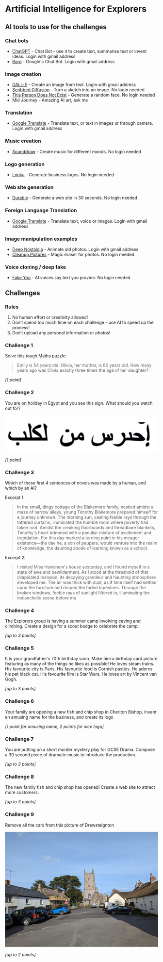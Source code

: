 # Artificial Intelligence for Explorers

## AI tools to use for the challenges

### Chat bots

- [ChatGPT](https://chat.openai.com/) - Chat Bot - use it to create text, summarise text or invent ideas. Login with gmail address
- [Bard](https://bard.google.com/) - Google's Chat Bot. Login with gmail address.

### Image creation

- [DALL-E](https://labs.openai.com/) - Create an image from text. Login with gmail address
- [Scribbed Diffusion](https://scribblediffusion.com/) - Turn a sketch into an image. No login needed
- [This Person Does Not Exist](https://this-person-does-not-exist.com/en) - Generate a random face. No login needed
- Mid Journey - Amazing AI art, ask me

### Translation

- [Google Translate](https://translate.google.co.uk/) - Translate text, or text in images or through camera. Login with gmail address

### Music creation

- [Sounddraw](https://soundraw.io) - Create music for different moods. No login needed

### Logo generation

- [Looka](https://looka.com/) - Generate business logos. No login needed

### Web site generation

- [Durable](https://durable.co/ai-website-builder) - Generate a web site in 30 seconds. No login needed

### Foreign Language Translation

- [Google Translate](https://translate.google.co.uk/) - Translate text, voice or images. Login with gmail address

### Image manipulation examples

- [Deep Nostalgia](https://www.myheritage.com/deep-nostalgia) - Animate old photos. Login with gmail address
- [Cleanup.Pictures](https://cleanup.pictures/) - Magic eraser for photos. No login needed

### Voice cloning / deep fake

- [Fake You](https://fakeyou.com/) - AI voices say text you provide. No login needed

## Challenges

### Rules

1. No human effort or creativity allowed!
2. Don’t spend too much time on each challenge - use AI to speed up the process!
3. Don’t upload any personal information or photos!

### Challenge 1

Solve this tough Maths puzzle: 

> Emily is 54 years old. Olivia, her mother, is 80 years old. How many years ago was Olivia exactly three times the age of her daughter?

_[1 point]_

### Challenge 2

You are on holiday in Egypt and you see this sign. What should you watch out for?

![Mystery text](assets/mystery-text.png)

_[1 point]_

### Challenge 3

Which of these first 4 sentences of novels was made by a human, and which by an AI?

Excerpt 1:
> In the small, dingy cottage of the Blakemore family, nestled amidst a maze of narrow alleys, young Timothy Blakemore prepared himself for a journey unknown. The morning sun, casting feeble rays through the tattered curtains, illuminated the humble room where poverty had taken root. Amidst the creaking floorboards and threadbare blankets, Timothy's heart brimmed with a peculiar mixture of excitement and trepidation. For this day marked a turning point in his meager existence—the day he, a son of paupers, would venture into the realm of knowledge, the daunting abode of learning known as a school.

Excerpt 2:
> I visited Miss Havisham's house yesterday, and I found myself in a state of awe and bewilderment. As I stood at the threshold of that dilapidated mansion, its decaying grandeur and haunting atmosphere enveloped me. The air was thick with dust, as if time itself had settled upon the furniture and draped the faded tapestries. Through the broken windows, feeble rays of sunlight filtered in, illuminating the melancholic scene before me.

### Challenge 4

The Explorers group is having a summer camp involving caving and climbing. Create a design for a scout badge to celebrate the camp.

_[up to 3 points]_

### Challenge 5

It is your grandfather’s 70th birthday soon. Make him a birthday card picture featuring as many of the things he likes as possible! He loves steam trains. His favourite city is Paris. His favourite food is Cornish pasties. He adores his pet black cat. His favourite film is Star Wars. He loves art by Vincent van Gogh. 

_[up to 3 points]_

### Challenge 6

Your family are opening a new fish and chip shop in Cheriton Bishop. Invent an amusing name for the business, and create its logo

_[1 point for amusing name, 2 points for nice logo]_

### Challenge 7

You are putting on a short murder mystery play for GCSE Drama. 
Compose a 30 second piece of dramatic music to introduce the production.

_[up to 3 points]_

### Challenge 8

The new family fish and chip shop has opened! Create a web site to attract more customers.

_[up to 3 points]_

### Challenge 9

Remove all the cars from this picture of Drewsteignton

![Drewsteignton](assets/drewsteignton.jpg)

_[up to 2 points]_


